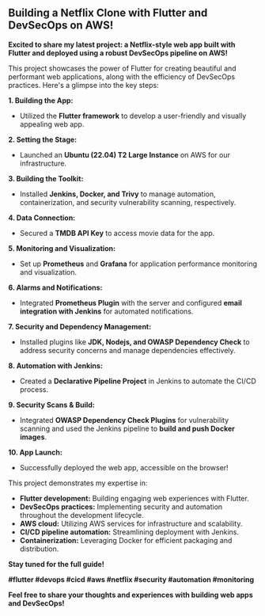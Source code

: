 ##   Building a Netflix Clone with Flutter and DevSecOps on AWS! 

**Excited to share my latest project: a Netflix-style web app built with Flutter and deployed using a robust DevSecOps pipeline on AWS!**

This project showcases the power of Flutter for creating beautiful and performant web applications, along with the efficiency of DevSecOps practices. Here's a glimpse into the key steps:

**1. Building the App:**
   - Utilized the **Flutter framework** to develop a user-friendly and visually appealing web app.

**2. Setting the Stage:**
   - Launched an **Ubuntu (22.04) T2 Large Instance** on AWS for our infrastructure.

**3. Building the Toolkit:**
   - Installed **Jenkins, Docker, and Trivy** to manage automation, containerization, and security vulnerability scanning, respectively.

**4. Data Connection:**
   - Secured a **TMDB API Key** to access movie data for the app.

**5. Monitoring and Visualization:**
   - Set up **Prometheus** and **Grafana** for application performance monitoring and visualization.

**6. Alarms and Notifications:**
   - Integrated **Prometheus Plugin** with the server and configured **email integration with Jenkins** for automated notifications.

**7. Security and Dependency Management:**
   - Installed plugins like **JDK, Nodejs, and OWASP Dependency Check** to address security concerns and manage dependencies effectively.

**8. Automation with Jenkins:**
   - Created a **Declarative Pipeline Project** in Jenkins to automate the CI/CD process.

**9. Security Scans & Build:**
   - Integrated **OWASP Dependency Check Plugins** for vulnerability scanning and used the Jenkins pipeline to **build and push Docker images**.

**10. App Launch:**
   - Successfully deployed the web app, accessible on the browser!

This project demonstrates my expertise in:

* **Flutter development:** Building engaging web experiences with Flutter.
* **DevSecOps practices:** Implementing security and automation throughout the development lifecycle.
* **AWS cloud:** Utilizing AWS services for infrastructure and scalability.
* **CI/CD pipeline automation:** Streamlining deployment with Jenkins.
* **Containerization:** Leveraging Docker for efficient packaging and distribution.

**Stay tuned for the full guide!** 

**#flutter #devops #cicd #aws #netflix #security #automation #monitoring**

**Feel free to share your thoughts and experiences with building web apps and DevSecOps!**
